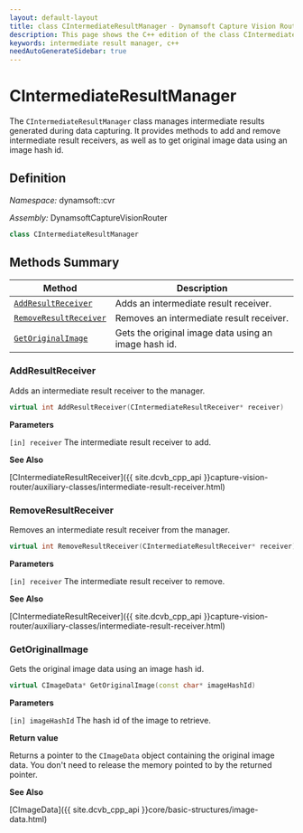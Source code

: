 ```yaml
---
layout: default-layout
title: class CIntermediateResultManager - Dynamsoft Capture Vision Router C++ Edition API Reference
description: This page shows the C++ edition of the class CIntermediateResultManager in Dynamsoft Capture Vision Router Module.
keywords: intermediate result manager, c++
needAutoGenerateSidebar: true
---
```


# CIntermediateResultManager

The `CIntermediateResultManager` class manages intermediate results generated during data capturing. It provides methods to add and remove intermediate result receivers, as well as to get original image data using an image hash id.

## Definition

*Namespace:* dynamsoft::cvr

*Assembly:* DynamsoftCaptureVisionRouter

```cpp
class CIntermediateResultManager 
```

## Methods Summary

| Method | Description |
|--------|-------------|
| [`AddResultReceiver`](#addresultreceiver) | Adds an intermediate result receiver.|
| [`RemoveResultReceiver`](#removeresultreceiver) | Removes an intermediate result receiver. |
| [`GetOriginalImage`](#getoriginalimage) | Gets the original image data using an image hash id. |

### AddResultReceiver

Adds an intermediate result receiver to the manager.

```cpp
virtual int AddResultReceiver(CIntermediateResultReceiver* receiver)
```

**Parameters**

`[in] receiver` The intermediate result receiver to add.

**See Also**

[CIntermediateResultReceiver]({{ site.dcvb_cpp_api }}capture-vision-router/auxiliary-classes/intermediate-result-receiver.html)

### RemoveResultReceiver

Removes an intermediate result receiver from the manager.

```cpp
virtual int RemoveResultReceiver(CIntermediateResultReceiver* receiver)
```

**Parameters**

`[in] receiver` The intermediate result receiver to remove.

**See Also**

[CIntermediateResultReceiver]({{ site.dcvb_cpp_api }}capture-vision-router/auxiliary-classes/intermediate-result-receiver.html)

### GetOriginalImage

Gets the original image data using an image hash id.

```cpp
virtual CImageData* GetOriginalImage(const char* imageHashId)
```

**Parameters**

`[in] imageHashId` The hash id of the image to retrieve.

**Return value**

Returns a pointer to the `CImageData` object containing the original image data. You don't need to release the memory pointed to by the returned pointer.

**See Also**

[CImageData]({{ site.dcvb_cpp_api }}core/basic-structures/image-data.html)

